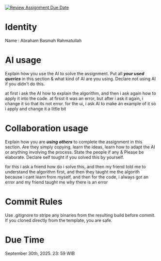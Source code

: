 [![Review Assignment Due Date](https://classroom.github.com/assets/deadline-readme-button-22041afd0340ce965d47ae6ef1cefeee28c7c493a6346c4f15d667ab976d596c.svg)](https://classroom.github.com/a/T_SwjO2j)
# Identity
Name : Abraham Basmah Rahmatullah

# AI usage
Explain how you use the AI to solve the assignment. Put all ***your used queries*** in this section & what kind of AI are you using. Declare not using AI if you didn't do this.  

at first i ask the AI how to explain the algorithm, and then i ask  again how to apply it into the code. at firsst it was an error, but after i ask it again, i change it so that its not error. for the ui, i ask AI to make an example of it so i apply and change it a little bit

# Collaboration usage
Explain how you are ***using others*** to complete the assignment in this section. Are they simply copying, learn the ideas, learn how to adapt the AI or anything involving the process. State the people if any & Please be elaborate. Declare self tought if you solved this by yourself. 

for this i ask a friend how do i solve this, and then my friend told me to understand the algorithm first, and then they taught me the algorith because i cant learn from myself, and then for the code, i always got an error and my friend taught me why there is an error

# Commit Rules
Use .gitignore to stripe any binaries from the resulting build before commit.  If you cloned directly from the template, you are safe. 

# Due Time
September 30th, 2025. 23: 59 WIB

